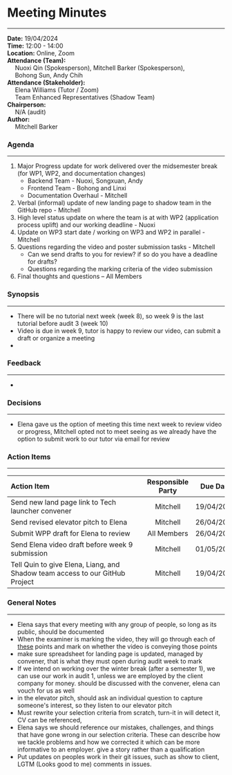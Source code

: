 # Meeting Minutes
___
**Date:** 19/04/2024 <br>
**Time:** 12:00 - 14:00 <br>
**Location:** Online, Zoom <br>
**Attendance (Team):** <br>
&ensp;&ensp; Nuoxi Qin (Spokesperson), Mitchell Barker (Spokesperson), <br>
&ensp;&ensp; Bohong Sun, Andy Chih <br>
**Attendance (Stakeholder):** <br>
&ensp;&ensp; Elena Williams (Tutor / Zoom) <br>
&ensp;&ensp; Team Enhanced Representatives (Shadow Team) <br>
**Chairperson:** <br>
&ensp;&ensp; N/A (audit) <br>
**Author:** <br>
&ensp;&ensp; Mitchell Barker <br>

### Agenda
___

1. Major Progress update for work delivered over the midsemester break (for WP1, WP2, and documentation changes)
    - Backend Team - Nuoxi, Songxuan, Andy
    - Frontend Team - Bohong and Linxi
    - Documentation Overhaul - Mitchell
2. Verbal (informal) update of new landing page to shadow team in the GitHub repo - Mitchell
3. High level status update on where the team is at with WP2 (application process uplift) and our working deadline - Nuoxi
4. Update on WP3 start date / working on WP3 and WP2 in parallel - Mitchell
5. Questions regarding the video and poster submission tasks - Mitchell
    - Can we send drafts to you for review? if so do you have a deadline for drafts?
    - Questions regarding the marking criteria of the video submission
6. Final thoughts and questions – All Members

### Synopsis
___

- There will be no tutorial next week (week 8), so week 9 is the last tutorial before audit 3 (week 10)
- Video is due in week 9, tutor is happy to review our video, can submit a draft or organize a meeting
- 

### Feedback
___

- 

### Decisions
___

- Elena gave us the option of meeting this time next week to review video or progress, Mitchell opted not to meet seeing as we already have the option to submit work to our tutor via email for review

### Action Items
___

| <div style="width:300px">Action Item</div> | Responsible Party | Due Date | 
| :----------------------------------------- | :---------------: | :------: |
| Send new land page link to Tech launcher convener | Mitchell | 19/04/2024 | 
| Send revised elevator pitch to Elena | Mitchell | 26/04/2024 | 
| Submit WPP draft for Elena to review | All Members | 26/04/2024 |
| Send Elena video draft before week 9 submission | Mitchell | 01/05/2024 |
| Tell Quin to give Elena, Liang, and Shadow team access to our GitHub Project | Mitchell | 19/04/2024 |

### General Notes
___

- Elena says that every meeting with any group of people, so long as its public, should be documented
- When the examiner is marking the video, they will go through each of [these](https://comp.anu.edu.au/TechLauncher/current_students/evaluation/project_video/) points and mark on whether the video is conveying those points
- make sure spreadsheet for landing page is updated, managed by convener, that is what they must open during audit week to mark
- If we intend on working over the winter break (after a semester 1), we can use our work in audit 1, unless we are employed by the client company for money. should be discussed with the convener, elena can vouch for us as well
- in the elevator pitch, should ask an individual question to capture someone's interest, so they listen to our elevator pitch
- Must rewrite your selection criteria from scratch, turn-it in will detect it, CV can be referenced, 
- Elena says we should reference our mistakes, challenges, and things that have gone wrong in our selection criteria. These can describe how we tackle problems and how we corrected it which can be more informative to an employer. give a story rather than a qualification
- Put updates on peoples work in their git issues, such as show to client, LGTM (Looks good to me) comments in issues.




